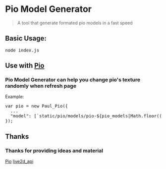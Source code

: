 # Pio Model Generator
> A tool that generate formated pio models in a fast speed

## Basic Usage:
<pre>node index.js</pre>

## Use with [Pio](https://github.com/Dreamer-Paul/Pio)
### Pio Model Generator can help you change pio's texture randomly when refresh page
Example:
<pre>
var pio = new Paul_Pio({  
  ...  
  "model": [`static/pio/models/pio-${pio_models[Math.floor((Math.random()*pio_models.length))]}/model.json`]
});
</pre>

## Thanks 
### Thanks for providing ideas and material
[Pio](https://github.com/Dreamer-Paul/Pio)
[live2d_api](https://github.com/fghrsh/live2d_api)